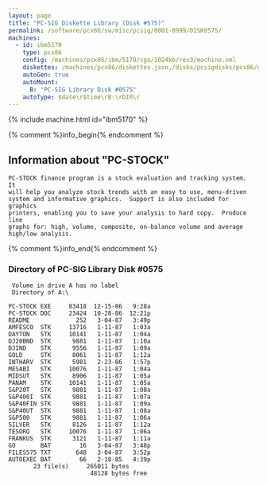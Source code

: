 ```yaml
---
layout: page
title: "PC-SIG Diskette Library (Disk #575)"
permalink: /software/pcx86/sw/misc/pcsig/0001-0999/DISK0575/
machines:
  - id: ibm5170
    type: pcx86
    config: /machines/pcx86/ibm/5170/cga/1024kb/rev3/machine.xml
    diskettes: /machines/pcx86/diskettes.json,/disks/pcsigdisks/pcx86/diskettes.json
    autoGen: true
    autoMount:
      B: "PC-SIG Library Disk #0575"
    autoType: $date\r$time\rB:\rDIR\r
---
```


{% include machine.html id="ibm5170" %}

{% comment %}info_begin{% endcomment %}

## Information about "PC-STOCK"

    PC-STOCK finance program is a stock evaluation and tracking system.  It
    will help you analyze stock trends with an easy to use, menu-driven
    system and informative graphics.  Support is also included for graphics
    printers, enabling you to save your analysis to hard copy.  Produce line
    graphs for: high, volume, composite, on-balance volume and average
    high/low analysis.
{% comment %}info_end{% endcomment %}


### Directory of PC-SIG Library Disk #0575

     Volume in drive A has no label
     Directory of A:\

    PC-STOCK EXE     83418  12-15-86   9:28a
    PC-STOCK DOC     23424  10-28-86  12:21p
    README             252   3-04-87   3:49p
    AMFESCO  STK     13716   1-11-87   1:03a
    DAYTON   STK     10141   1-11-87   1:04a
    DJ20BND  STK      9881   1-11-87   1:10a
    DJIND    STK      9556   1-11-87   1:09a
    GOLD     STK      8061   1-11-87   1:12a
    INTHARV  STK      5981   2-23-86   1:57p
    MESABI   STK     10076   1-11-87   1:04a
    MIDSUT   STK      8906   1-11-87   1:05a
    PANAM    STK     10141   1-11-87   1:05a
    S&P20T   STK      9881   1-11-87   1:08a
    S&P400I  STK      9881   1-11-87   1:07a
    S&P40FIN STK      9881   1-11-87   1:09a
    S&P40UT  STK      9881   1-11-87   1:08a
    S&P500   STK      9881   1-11-87   1:06a
    SILVER   STK      8126   1-11-87   1:12a
    TESORO   STK     10076   1-11-87   1:06a
    FRANKUS  STK      3121   1-11-87   1:11a
    GO       BAT        16   3-04-87   3:48p
    FILES575 TXT       648   3-04-87   3:52p
    AUTOEXEC BAT        66   2-18-85   4:39p
           23 file(s)     265011 bytes
                           48128 bytes free
